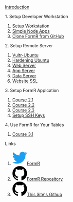 
<h>[Introduction                ](/fr0001_FormR-Introduction.md)

<h>1. Setup Developer Workstation</h>
 
 1. [Setup Workstation					](/Setup/fr0101_Setup-Developer-Workstation.md)  
 2. [Simple Node Apps 					](/Setup/fr0102_Simple-Node-Apps.md)             
 3. [Clone FormR from GitHub	  ](/Setup/fr0103_Clone-FormR.md)										

<h>2. Setup Remote Server</h>
 1. [Vultr-Ubuntu               ](/Setup/fr0301_Setup-Vultr-Ubuntu.md)
 2. [Hardening Ubuntu           ](/Setup/fr0302_Setup-Hardening-Ubuntu.md)
 3. [Web Server                 ](/Setup/fr0303_Setup-Web-Server-Ubuntu.md)
 4. [App Server                 ](/Setup/fr0304_Setup-App-Server-Ubuntu.md)
 5. [Data Server                ](/Setup/fr0305_Setup-Data-Server-Ubuntu.md)
 6. [Website SSL                ](/Setup/fr0306_Setup-Website-SSL-Ubuntu.md)

<h>3. Setup FormR Applcation</h>
 1. [Course 2.1    ](/FormR1/fr02.1_Course-2.1/_home.md)
 2. [Course 2.2    ](/FormR1/fr02.2_Course-2.2/_home.md)
 3. [Course 2.3    ](/FormR1/fr02.3_Course-2.3/_home.md)
 4. [Setup SSH Keys](/Setup/fr0050_Setup-SSH-Key-Files.md)

<h>4. Use FormR for Your Tables</h>
 1. [Course 3.1](/FormR2/fr03.1_Course-3.1/_home.md)

<h>Links</h>
 1. [![Twitter           ](/assets/twitter1.svg)FormR             ](http://twitter.com/formr)
 2. [![This Site's Github](/assets/github1.svg )FormR Repository  ](https://github.com/brucetroutman-gmail/FormR-test/)
 3. [![This Site's Github](/assets/github1.svg )This Site's Github](https://github.com/brucetroutman-gmail/FormR-test/docs)
